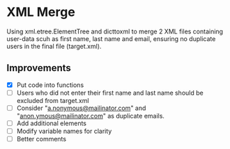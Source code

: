 # XML Merge

Using xml.etree.ElementTree and dicttoxml to merge 2 XML files containing user-data scuh as first name, last name and email, ensuring no duplicate users in the final file (target.xml).

## Improvements
- [X] Put code into functions
- [ ] Users who did not enter their first name and last name should be excluded from target.xml
- [ ] Consider "a.nonymous@mailinator.com" and "anon.ymous@mailinator.com" as duplicate emails.
- [ ] Add additional elements
- [ ] Modify variable names for clarity
- [ ] Better comments